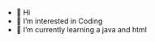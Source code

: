 - 👋 Hi
- 👀 I’m interested in Coding
- 🌱 I’m currently learning a java and html

<!---
Bagas1245/Bagas1245 is a ✨ special ✨ repository because its `README.md` (this file) appears on your GitHub profile.
You can click the Preview link to take a look at your changes.
--->
